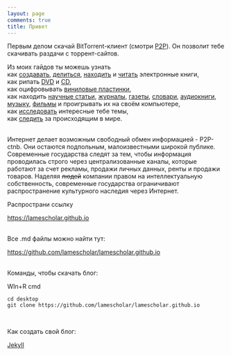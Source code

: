 ```yaml
---
layout: page
comments: true
title: Привет
---
```


Первым делом скачай BitTorrent-клиент (смотри [P2P](/ru/p2p)). Он позволит тебе скачивать раздачи с торрент-сайтов.

Из моих гайдов ты можешь узнать<br>
как [создавать](/ru/how-to-digitize-books), [делиться](/ru/how-to-share-your-stuff), [находить](/ru/how-to-find-books) и [читать](/ru/ebook-formats) электронные книги,<br>
как рипать [DVD](/ru/films) и [CD](/ru/music#рип-cd),<br>
как оцифровывать [виниловые пластинки](/ru/music#оцифровка-виниловых-пластинок),<br>
как находить [научные статьи](/ru/articles), [журналы](/ru/magazines), [газеты](/ru/news), [словари](/ru/dictionaries), [аудиокниги](/ru/audiobooks), [музыку](/ru/music), [фильмы](/ru/films) и проигрывать их на своём компьютере,<br>
как [исследовать](/ru/research) интересные тебе темы,<br>
как [следить](/2023/12/08/follow-the-press-using-rss-ru.html) за происходящим в мире.
<br><br>

Интернет делает возможным свободный обмен информацией - P2P-ctnb. Они остаются подпольным, малоизвестными широкой публике. Современные государства следят за тем, чтобы информация проводилась строго через централизованные каналы, которые работают за счет рекламы, продажи личных данных, ренты и продажи товаров. Наделяя <s>людей</s> компании правом на интеллектуальную собственность, современные государства ограничивают распространение культурного наследия через Интернет.

Распространи ссылку

<https://lamescholar.github.io>
<br><br>

Все .md файлы можно найти тут:

<https://github.com/lamescholar/lamescholar.github.io>
<br><br>

Команды, чтобы скачать блог:

WIn+R cmd

```
cd desktop
git clone https://github.com/lamescholar/lamescholar.github.io
```
<br>

Как создать свой блог:

[Jekyll](/ru/jekyll)